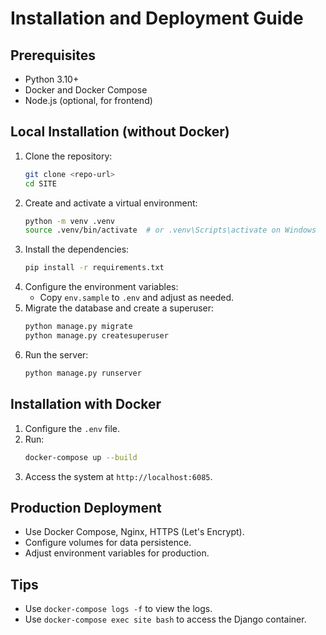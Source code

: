 # Installation and Deployment Guide

## Prerequisites
- Python 3.10+
- Docker and Docker Compose
- Node.js (optional, for frontend)

## Local Installation (without Docker)
1. Clone the repository:
   ```bash
   git clone <repo-url>
   cd SITE
   ```
2. Create and activate a virtual environment:
   ```bash
   python -m venv .venv
   source .venv/bin/activate  # or .venv\Scripts\activate on Windows
   ```
3. Install the dependencies:
   ```bash
   pip install -r requirements.txt
   ```
4. Configure the environment variables:
   - Copy `env.sample` to `.env` and adjust as needed.
5. Migrate the database and create a superuser:
   ```bash
   python manage.py migrate
   python manage.py createsuperuser
   ```
6. Run the server:
   ```bash
   python manage.py runserver
   ```

## Installation with Docker
1. Configure the `.env` file.
2. Run:
   ```bash
   docker-compose up --build
   ```
3. Access the system at `http://localhost:6085`.

## Production Deployment
- Use Docker Compose, Nginx, HTTPS (Let's Encrypt).
- Configure volumes for data persistence.
- Adjust environment variables for production.

## Tips
- Use `docker-compose logs -f` to view the logs.
- Use `docker-compose exec site bash` to access the Django container. 